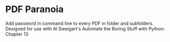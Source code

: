 # PDF Paranoia
 Add password in command line to every PDF in folder and subfolders. Designed for use with Al Sweigart's Automate the Boring Stuff with Python: Chapter 13
